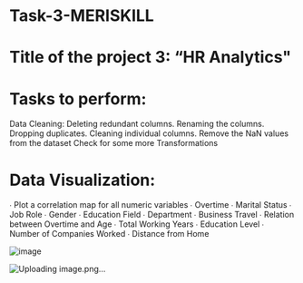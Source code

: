 # Task-3-MERISKILL
# Title of the project 3: “HR Analytics"
 
# Tasks to perform: 
Data Cleaning:
Deleting redundant columns.
Renaming the columns.
Dropping duplicates.
Cleaning individual columns.
Remove the NaN values from the dataset
Check for some more Transformations
# Data Visualization:
∙        Plot a correlation map for all numeric variables
∙        Overtime
∙        Marital Status
∙        Job Role
∙        Gender
∙        Education Field
∙        Department
∙        Business Travel
∙        Relation between Overtime and Age
∙        Total Working Years
∙        Education Level
∙        Number of Companies Worked
∙        Distance from Home

![image](https://github.com/narthana02/Task-3-MERISKILL/assets/139104204/5f7b65ea-a1a2-4f82-a025-9f5b78c0f42b)

![Uploading image.png…]()


